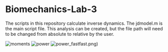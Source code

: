 # Biomechanics-Lab-3
The scripts in this repository calculate inverse dynamics. The jdmodel.m is the main script file. This analysis can be created, but the file path will need to be changed from absolute to relative by the user. 

![moments](momengs.png)
![power](power.png)
![power_fast](power)fast.png)
